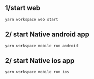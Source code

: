 ## 1/start web
```
yarn workspace web start
```

## 2/ start Native android app
```
yarn workspace mobile run android
```

## 2/ start Native ios app
```
yarn workspace mobile run ios
```
